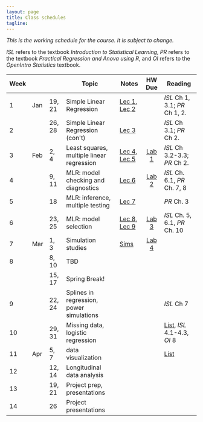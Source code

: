 ```yaml
---
layout: page
title: Class schedules
tagline: 
---
```


*This is the working schedule for the course. It is subject to change.*

_ISL_ refers to the textbook _Introduction to Statistical Learning_, _PR_ refers to the textbook _Practical Regression and Anova using R_, and _OI_ refers to the _OpenIntro Statistics_ textbook.

Week |       |     | Topic   | Notes | HW Due | Reading
---- | ----- | --- | ------- | ----- |:------:| -------
 1   | Jan | 19, 21  | Simple Linear Regression &nbsp; | [Lec 1](../assets/lectures/lecture1-intro-regression/lecture1-intro-regression.pdf), [Lec 2](../assets/lectures/lecture2-slr-basics/lecture2-slr-basics.pdf) | |  _ISL_ Ch 1, 3.1; _PR_ Ch 1, 2.
 2   |     | 26, 28  &nbsp;| Simple Linear Regression (con't) |  [Lec 3](../assets/lectures/lecture3-slr-anova/lecture3-slr-anova.pdf) | |  _ISL_ Ch 3.1; _PR_ Ch 2.
 3   | Feb | 2, 4   | Least squares, multiple linear regression |  [Lec 4](../assets/lectures/lecture4-mlr-intro/lecture4-mlr-intro.pdf), [Lec 5](../assets/lectures/lecture5-mlr-estimation-formulation/lecture5-mlr-estimation-formulation.pdf) | [Lab 1](../assets/labs/lab1-intro-slr/lab1-intro-slr.pdf) | _ISL_ Ch 3.2-3.3; _PR_ Ch 2.
 4   |     | 9, 11 | MLR: model checking and diagnostics | [Lec 6](../assets/lectures/lecture6-mlr-checking/lecture6-mlr-checking.pdf) | [Lab 2](../assets/labs/lab2-mlr/lab2-intro-mlr.pdf) | _ISL_ Ch. 6.1, _PR_ Ch. 7, 8
 5   |     | 18     | MLR: inference, multiple testing | [Lec 7](../assets/lectures/lecture7-mlr-inference/lecture7-mlr-inference.pdf) |  | _PR_ Ch. 3
 6   |     | 23, 25 | MLR: model selection | [Lec 8](../assets/lectures/lecture8-model-selection/lecture8-mlr-model-selection.pdf), [Lec 9](../assets/lectures/lecture9-mlr-interaction/lecture9-mlr-interactions.pdf) | [Lab 3](../assets/labs/lab3-mlr-inference/lab3-mlr-inference.pdf) | _ISL_ Ch. 5, 6.1, _PR_ Ch. 10
 7   | Mar | 1, 3   | Simulation studies | [Sims](../assets/lectures/specialtopic1-simulation/specialtopic1-simulation.pdf) | [Lab 4](../assets/labs/lab4-mlr-selection/lab4-mlr-selection.pdf) |
 8   |     | 8, 10 | TBD | <!--[Lab 4](../assets/labs/lab4-mlr-diagnostics.pdf), [Lec 11](../assets/lectures/lecture11-mlr-interaction-transformation/lecture11-mlr-interactions-transformations.pdf)--> | | 
     |     | 15, 17 | Spring Break! | | |
 9   |     | 22, 24 | Splines in regression, power simulations | <!--[Lec 12](../assets/lectures/lecture12-splines/lecture12-splines.pdf), [ST 2](../assets/lectures/specialtopic2-power-simulation/specialtopic2-power-simulation.pdf)--> | | _ISL_ Ch 7
 10  |     | 29, 31  | Missing data, logistic regression | <!--[Lec 13](../assets/lectures/lecture13-logistic-regression/lecture13-logistic-regression.pdf), [Lab 5](../assets/labs/lab5-amelia-missing-data.pdf)-->  | | [List](missing-data-reading-list.html), _ISL_ 4.1-4.3, _OI_ 8
 11  | Apr | 5, 7   | data visualization | | | [List](data-viz-reading-list.html)
 12  |     | 12, 14 | Longitudinal data analysis | <!--[Lec 14](../assets/lectures/lecture14-longitudinal-data/lecture14-longitudinal-data.pdf), [R](../assets/labs/wits-and-wagers-analysis.R)--> | |
 13  |     | 19, 21 | Project prep, presentations | | |
 14  |     | 26     | Project presentations | | |




<!-- Detailed schedules
 Week 1:
 Tuesday: Wits and Wagers, course introduction, lecture 1: what regression can and can't do 
 Thursday: course technology overview (knitr/RMarkdown, ggplot2, git), Lecture 2: SLR- least squares and geometry of regression
 
 Week 2:
 Tuesday: Snow day! 
 Thursday: WW, lecture 2: SLR - least squares and geometry of regression, lab 1
 
 Week 3: 
 Tuesday: quiz, Lecture 3: SLR - ANOVA , WW
 Thursday: show new reading section on website, Review HW problems 1: simpson's paradox, 2: including inline results in RMarkdown, Lecture 4: MLR intro, MLR lab2
 
 Week 4:
Tuesday: Lecture 5, NHANES analysis
Thursday: NHANES analysis, Lecture 6

Week 5: 
Thursday: Lecture 7, review of NHANES analyses 

Week 6:
Tuesday: MAP evaluation, Review of Lab 3 questions, Lecture 8, FWER in-class exercise
Thursday: WW, Lab 3/HW5 go over of tables, special topics lecture on simulations

Week 7:
Tues: review simulation homework ideas, model checking lecture
Thurs: review simulation homework results, model selection lecture

Week 8:
Tues: Quiz, W&W, open lab time
Thurs: Lecture on interactions

--- SPRING BREAK -- 

Week 9: 
Tues: WW, splines lecture, project overview
Thurs: covariate resampling(?)

Week 10: 
Tues: WW, missing data lecture
Thurs: Logistic regression

Week 11: 
Tues: Project workday (no professor)
Thurs: Longitudinal data, assign data visualization reading and finding an example

Week 12: 
Tues: Data visualization go-through and discussion.
Thurs: Longitudinal data lab, project work

brainstorm: what are inputs/outputs for backwards selection function?, 
 
 exercise: run a simulation studying the method of backwards selection based on p-value (step 1: write a function to perform backwards selection, step 2: simulate data, step 3: run backwards selection on simulated data)
 
 
 lab: analyze NHANES dataset 
 
  -->



<!--
#### Class 1 (Jan 21): Course Introduction 
_Activities_

* quiz: wits and wagers
* syllabus go-through, GitHub introduction
* in-class computer discussion
* class discussion: look at visualizations 
* Small group discussions
  * principles of effective data visualization
  * how to best collect WnW data
* Big group discussion/wrap-up

_Homework_

* Problem Set 1: Due Thursday, 2/13/2014 (by the beginning of class)
* Create GitHub account, pull course repo into a directory on your machine. For instructions, see [this video](http://www.youtube.com/watch?v=YxZ8J2rqhEM).
* Read through the syllabus
* Take [CAOS test](https://apps3.cehd.umn.edu/artist/user/scale_select.html)

#### Class 2 (Jan 23): Introduction to Regression
_Activites_

* introduction to ggplot2 (15 min)
* small groups: establish 5 specific criteria for creating good data visualizations (10 min)
* big group: consensus criteria (15 min)
* mini-lecture: introduction to regression (30 min)

_Homework_

* Problem Set 1: Due Thursday, 2/13/2014 (by the beginning of class)
* Create a short reproducible document (using knitr) that describes the basic structure of a dataset and summarizes some key features of the data using a few key tables and figures. Choose a dataset from [these datasets](http://biostat.mc.vanderbilt.edu/wiki/Main/DataSets) or the ones in the class Google Drive. If your dataset has a lot of variables, focus on a subset of them -- less than 6 or so -- for the purposes of this exercise. Your write-up should answer the following questions:
  * What is the background/context for this data? 
  * How many observations are there?
  * What is the unit of observation?
  * Is there any missing data? If so, are there patterns to the missingness?
  * What are the key variables and what do their distributions look like?
  * Is there a pair of variables that might work well for a Simple Linear Regression? (You don't necessarily need to run one, but you could.)
  * Are there any obvious outliers in the data?

#### Class 3 (Jan 28): Geometry of regression and least squares
_Activities_

* homework discussion/questions (10 min)
* warm-ups (10 min)
* mini-lecture: least squares and geometry of regression (30 min)
* lab: OpenIntro Lab 7. (20 min)
* exercise: Everyone make a guess at minimal RSS after three tries with the plot_ss(). Take averages in groups. Compare to minimal RSS based on summary(lm()) output.

_Homework_

* Problem Set 1: Due Thursday, 2/13/2014 (by the beginning of class)
* Add one or two simple linear regressions to your dataset write-up. 
* Finish OpenIntro Lab 7.
* Install the HSAUR2 package, read up on and explore the BtheB dataset (hint: ``?BtheB``). Be prepared to describe the dataset and answer questions about it in next class.

#### Class 4 (Jan 30): Hands-on SLR practice 
_Activities_

* warm-ups (10 min)
* introductions (5 min)
* OpenIntro lab 7 questions (5 min)
* More dataset descriptions/results, including BtheB (5 min)
* small groups: Formulate and fit a reasonable SLR model to BtheB dataset. (30 min)
* whole class: Present regressions. Talk about different model formulations and results. (15 min)

_Homework_

* Problem Set 1: Due Thursday, 2/13/2014 (by the beginning of class)
* In your small groups, create a write-up for a simple analysis of the BtheB dataset. Each group should create a repository on GitHub for their analysis. The .Rnw or .Rmd file that you use should be in that repository and every member of the group should have at least one commit or push to the repository before the next class. (You should not commit any additional files, like the .aux files from LaTeX compiling, just the files that are needed to comile your analysis.) Here is a minimal list of things that should be included in your write-up. I encourage you to push beyond just this list, however. 
  * A few sentences of background/context for the BtheB dataset.
  * A quantitative and/or visual description of what variables you chose to use for your analysis, along with a hypothesis (or two) that you will be testing.
  * A description of the characteristics of the missing data (including a figure if needed) and a statement and justification as to whether your group is concerned about the missingness having an impact on your analysis.
  * Results, with interpretation, of output from an SLR model. We haven't discussed yet using binary predictors or X variables, but feel free to include them. The interpretation is very similar. "For a one unit change in X, ..."
* Read [this description](http://nicercode.github.io/guides/functions/) of how to write and use functions in R.

#### Class 5 (Feb 4): R^2, ANOVA
_Activities_

* warm-ups (10 min)
* lecture: SLR final concepts (40 min)
* writing functions in R (15 min)

_Homework_

* Problem Set 1: Due Thursday, 2/13/2014 (by the beginning of class)
* Create a "slr()" R function that takes x and y vectors and outputs a list with two objects: (1) a fitted lm() object and (2) by-hand betas (calculated by likelihood or formulae). Try to write this as a function, but if you have trouble, then just write it as a few lines of R code and create an object as described.
* Use this new slr() function/code to refit the SLR models in your dataset writeup. Compare the results and make sure they are returning the same thing. 

#### Class 6 (Feb 6): Version control
_Activities_

* warm ups (15 min)
* demo: GitHub and RStudio demo (10 min)
* small groups: compare slr() functions from homework. summarize similarities and differences in approaches. Was there a consensus "best" approach? (20 min)

_Homework_

* Problem Set 1: Due Thursday, 2/13/2014 (by the beginning of class)

#### Class 7 (Feb 11): MLR interpretations
_Activities_

* warm ups: wits and wagers (15 min)
* small groups: collecting data on wits and wagers (10 min)
* homework update
* MLR coefficient interpretation and matrix notation (20 min)
* MLR example walk-through (15 min)

_Homework_

* Problem Set 1: Due __Tuesday, 2/25/2014__ (by the beginning of class)
* Add a fitted MLR to your dataset write-up. State the model, in equation form. Describe it in words. Interpret your fitted coefficients.

#### Class 8 (Feb 13): 
SNOW DAY, CLASS CANCELLED.

#### Class 9 (Feb 20): MLR estimation and notation 
_Activities_

* lecture: matrix formulation of MLR
* small groups: visualization crititque

_Homework_

* Problem Set 1: Due __Tuesday, 2/25/2014__ (by the beginning of class)
* &nbsp;

#### Class 10 (Feb 25): MLR collinearity
_Activities_

* wits and wagers CI exercise
* lecture: hat matrix, collinearity

_Homework_

* Problem Set 1: Due TODAY at beginning of class

#### Class 11 (Feb 27): MLR categorical variables
_Activities_

* Mid-semester course evaluations (25 min)
* lecture: MLR Categorical variables

_Homework_

* [Problem Set 2](ps2.html), Due Friday 3/7, 5pm. 

#### Class 12 (Mar 4): MLR inference and testing
_Activities_

* warm-ups
* lecture: MLR inference and testing (45 min)

_Homework_

* [Problem Set 2](ps2.html), Due Friday 3/7, 5pm.
* Include one global F test (with written interpretation) in your problem set 2 write-up.

#### Class 13 (Mar 6): MLR GLobal F Tests
_Activities_

* warm-ups: [vizualization critique](http://www.plosone.org/article/info%3Adoi%2F10.1371%2Fjournal.pone.0004726) (15 min)
* lecture: MLR Global F Tests (15 min)
* [F-test lab](../assets/lectures/class13_globalTests.html)
* GitHub demo: forking and pull requests

_Homework_

* [Problem Set 2](pages/ps2.html), Due Friday 3/7, 5pm.
* Visualization assignment: Please dig through the scientific literature (no limit on the discipline, but I'd encourage you to look in the literature for your field) and find a paper that uses some form of multiple linear regression models. The paper should be about modeling a continuous outcome (no logistic/log-linear/etc.. models) and could incorporate some more fancy modeling things than we've talked about (e.g. spline terms, polynomials, random effects). The paper should have a figure/graphic in it that attempts to visualize features of the regression. Post a link to the paper on Piazza (either a URL or a PDF file), with a note about which graphic you think is most relevant to the discussion, and describe what tool(s) you used to find the paper (e.g. Google Scholar, PubMed, Scopus, ...). Feel free to comment/start discussion on papers that other students post, but everyone is expected to find their own paper. I'll choose one that we'll talk about in more detail on Tuesday.

#### Class 14 (Mar 11): MLR non-parametric inference
_Activities_

* warm-ups (visualization critique)
* lecture: simulation and inference from resampling 
* permutation test lab ( [html](../assets/lectures/class14_permutationLab.html) | [source](../assets/lectures/class14_permutationLab.Rmd) )

_Homework_

* Start a new data analysis write-up, include a brief summary from the first round. 
* Add bootstrapped inference to the new write-up.

#### Class 15 (Mar 15): MLR diagnostics
_Activities_

* Data Fest promo with Andrew
* wits and wagers
* review of course expectations 
* demo and lecture: regression diagnostics 

_Homework_

* Dataset for final project proposed by Wednesday, March 26

#### Class 16 (Mar 25): MLR diagnostics (continued)
_Activities_

* wits and wagers
* lecture: regression diagnostics 
* project and class schedule check-in
* in groups: dataset discussions

_Homework_

* Dataset for final project proposed by Wednesday, March 26
* Individual project topics proposed by Wednesday, April 2
* Problem set 3 due Friday, April 4 at 5pm.

#### Class 17 (Mar 27): MLR model selection
_Activities_

* lecture: model selection
* FEV dataset walk-through analysis in class
* group work on projects

_Homework_

* Individual project topics proposed by Wednesday, April 2
* Problem set 3 due Friday, April 4 at 5pm.

#### Class 18 (April 1): MLR interactions, variable transformations
_Activities_

* lecture: interaction and variable transformations
* group work on projects

_Homework_

* Individual project topics proposed by Wednesday, April 2
* Problem set 3 due Friday, April 4 at 5pm.

#### Class 19 (April 3): Spline models
_Activities_

* lecture: finish interaction and variable transformations
* quiz
* lecture: spline models

_Homework_

* Problem set 3 due Friday, April 4 at 5pm.

#### Class 20 (April 8): GLMs and logistic regression
_Activities_

* project update: comments on group drafts and data summaries, timeline review, Google Drive system 
* lecture: GLM and logistic regression
* group work on projects

_Homework_

* Mon Apr 14: Draft of individual data analysis due (hand in PDF in your group's project folder on Google Drive)

#### Class 21 (April 10): Logistic regression competition
_Activities_

* logistic regression competition

_Homework_

* Mon Apr 14: Draft of individual data analysis due (hand in PDF in your group's project folder on Google Drive)

-->


